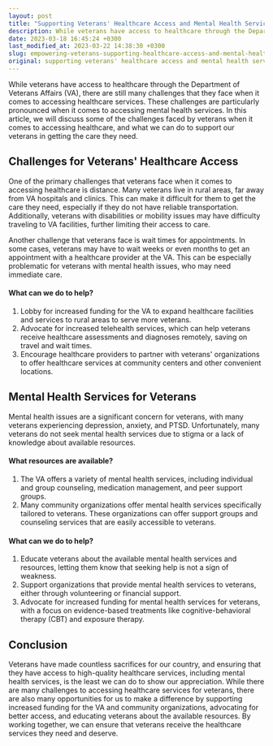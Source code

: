 ```yaml
---
layout: post
title: "Supporting Veterans' Healthcare Access and Mental Health Services"
description: While veterans have access to healthcare through the Department of Veterans Affairs (VA), there are still many challenges that they face when it comes to accessing healthcare services. These challenges are particularly pronounced when it comes to accessing mental health services. In this article, we will discuss some of the challenges faced by veterans when it comes to accessing healthcare, and what we can do to support our veterans in getting the care they need.
date: 2023-03-18 16:45:24 +0300
last_modified_at: 2023-03-22 14:38:30 +0300
slug: empowering-veterans-supporting-healthcare-access-and-mental-health-services-through-donations
original: supporting veterans' healthcare access and mental health services
---
```

While veterans have access to healthcare through the Department of Veterans Affairs (VA), there are still many challenges that they face when it comes to accessing healthcare services. These challenges are particularly pronounced when it comes to accessing mental health services. In this article, we will discuss some of the challenges faced by veterans when it comes to accessing healthcare, and what we can do to support our veterans in getting the care they need.

## Challenges for Veterans' Healthcare Access

One of the primary challenges that veterans face when it comes to accessing healthcare is distance. Many veterans live in rural areas, far away from VA hospitals and clinics. This can make it difficult for them to get the care they need, especially if they do not have reliable transportation. Additionally, veterans with disabilities or mobility issues may have difficulty traveling to VA facilities, further limiting their access to care.

Another challenge that veterans face is wait times for appointments. In some cases, veterans may have to wait weeks or even months to get an appointment with a healthcare provider at the VA. This can be especially problematic for veterans with mental health issues, who may need immediate care.

#### What can we do to help?

1. Lobby for increased funding for the VA to expand healthcare facilities and services to rural areas to serve more veterans.
2. Advocate for increased telehealth services, which can help veterans receive healthcare assessments and diagnoses remotely, saving on travel and wait times.
3. Encourage healthcare providers to partner with veterans' organizations to offer healthcare services at community centers and other convenient locations.

## Mental Health Services for Veterans

Mental health issues are a significant concern for veterans, with many veterans experiencing depression, anxiety, and PTSD. Unfortunately, many veterans do not seek mental health services due to stigma or a lack of knowledge about available resources.

#### What resources are available?

1. The VA offers a variety of mental health services, including individual and group counseling, medication management, and peer support groups.
2. Many community organizations offer mental health services specifically tailored to veterans. These organizations can offer support groups and counseling services that are easily accessible to veterans.

#### What can we do to help?

1. Educate veterans about the available mental health services and resources, letting them know that seeking help is not a sign of weakness.
2. Support organizations that provide mental health services to veterans, either through volunteering or financial support.
3. Advocate for increased funding for mental health services for veterans, with a focus on evidence-based treatments like cognitive-behavioral therapy (CBT) and exposure therapy.

## Conclusion

Veterans have made countless sacrifices for our country, and ensuring that they have access to high-quality healthcare services, including mental health services, is the least we can do to show our appreciation. While there are many challenges to accessing healthcare services for veterans, there are also many opportunities for us to make a difference by supporting increased funding for the VA and community organizations, advocating for better access, and educating veterans about the available resources. By working together, we can ensure that veterans receive the healthcare services they need and deserve.